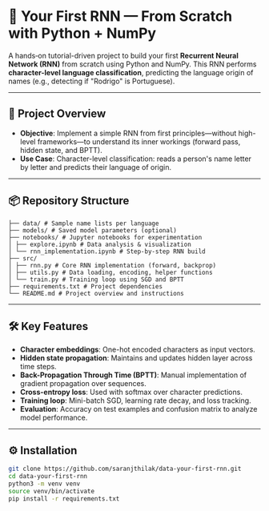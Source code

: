 # 🧠 Your First RNN — From Scratch with Python + NumPy

A hands‑on tutorial-driven project to build your first **Recurrent Neural Network (RNN)** from scratch using Python and NumPy. This RNN performs **character-level language classification**, predicting the language origin of names (e.g., detecting if "Rodrigo" is Portuguese).

---

## 🚀 Project Overview

- **Objective**: Implement a simple RNN from first principles—without high-level frameworks—to understand its inner workings (forward pass, hidden state, and BPTT).
- **Use Case**: Character-level classification: reads a person's name letter by letter and predicts their language of origin.

---

## 📦 Repository Structure
```
├── data/ # Sample name lists per language
├── models/ # Saved model parameters (optional)
├── notebooks/ # Jupyter notebooks for experimentation
│ ├── explore.ipynb # Data analysis & visualization
│ └── rnn_implementation.ipynb # Step-by-step RNN build
├── src/
│ ├── rnn.py # Core RNN implementation (forward, backprop)
│ ├── utils.py # Data loading, encoding, helper functions
│ └── train.py # Training loop using SGD and BPTT
├── requirements.txt # Project dependencies
└── README.md # Project overview and instructions
```

---

## 🛠️ Key Features

- **Character embeddings**: One-hot encoded characters as input vectors.
- **Hidden state propagation**: Maintains and updates hidden layer across time steps.
- **Back-Propagation Through Time (BPTT)**: Manual implementation of gradient propagation over sequences.
- **Cross-entropy loss**: Used with softmax over character predictions.
- **Training loop**: Mini-batch SGD, learning rate decay, and loss tracking.
- **Evaluation**: Accuracy on test examples and confusion matrix to analyze model performance.

---

## ⚙️ Installation

```bash
git clone https://github.com/saranjthilak/data-your-first-rnn.git
cd data-your-first-rnn
python3 -m venv venv
source venv/bin/activate
pip install -r requirements.txt

